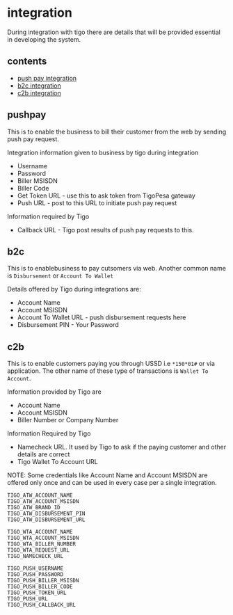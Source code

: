 # integration

During integration with tigo there are details that will be provided essential in developing the system.


## contents
- [push pay integration](#pushpay)
- [b2c integration](#b2c)
- [c2b integration](#c2b)


## pushpay
This is to enable the business to bill their customer from the web by sending push pay request.

Integration information given to business by tigo during integration
- Username
- Password
- Biller MSISDN
- Biller Code
- Get Token URL - use this to ask token from TigoPesa gateway
- Push URL - post to this URL to initiate push pay request


Information required by Tigo
- Callback URL - Tigo post results of push pay requests to this. 

## b2c
This is to enablebusiness to pay cutsomers via web. Another common name is `Disbursement` or `Account To Wallet`

Details offered by Tigo during integrations are:
- Account Name
- Account MSISDN
- Account To Wallet URL - push disbursement requests here
- Disbursement PIN - Your Password


## c2b
This is to enable customers paying you through USSD i.e `*150*01#` or via application. The other name of these type of transactions is `Wallet To Account`.

Information provided by Tigo are 
- Account Name
- Account MSISDN
- Biller Number or Company Number

Information Required by Tigo
- Namecheck URL. It used by Tigo to ask if the paying customer and other details are correct
- Tigo Wallet To Account URL


NOTE: Some credentials like Account Name and Account MSISDN are offered only once and can be used in every case per a single integration.


```
TIGO_ATW_ACCOUNT_NAME
TIGO_ATW_ACCOUNT_MSISDN
TIGO_ATW_BRAND_ID
TIGO_ATW_DISBURSEMENT_PIN
TIGO_ATW_DISBURSEMENT_URL

TIGO_WTA_ACCOUNT_NAME
TIGO_WTA_ACCOUNT_MSISDN
TIGO_WTA_BILLER_NUMBER
TIGO_WTA_REQUEST_URL
TIGO_NAMECHECK_URL

TIGO_PUSH_USERNAME
TIGO_PUSH_PASSWORD
TIGO_PUSH_BILLER_MSISDN
TIGO_PUSH_BILLER_CODE
TIGO_PUSH_TOKEN_URL
TIGO_PUSH_URL
TIGO_PUSH_CALLBACK_URL
```